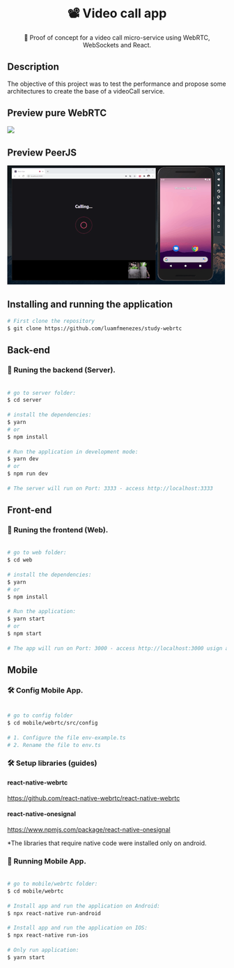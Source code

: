 <h1 align="center">
 📽 Video call app
</h1>
<p align="center">🚀 Proof of concept for a video call micro-service using WebRTC, WebSockets and React.</p>
  
## Description

The objective of this project was to test the performance and propose some architectures to create the base of a videoCall service.

## Preview pure WebRTC

<img src="webrtcpreview.gif" data-canonical-src="webrtcpreview.gif" width="500" />

## Preview PeerJS

<img src="webrtcpreview2.gif" data-canonical-src="webrtcpreview.gif" width="500" />

## Installing and running the application
```bash
# First clone the repository
$ git clone https://github.com/luamfmenezes/study-webrtc
```

## Back-end
### 🎲 Runing the backend (Server).

```bash

# go to server folder:
$ cd server

# install the dependencies:
$ yarn
# or 
$ npm install

# Run the application in development mode:
$ yarn dev
# or
$ npm run dev

# The server will run on Port: 3333 - access http://localhost:3333
```

## Front-end
### 🎲 Runing the frontend (Web).

```bash

# go to web folder:
$ cd web

# install the dependencies:
$ yarn
# or 
$ npm install

# Run the application:
$ yarn start
# or
$ npm start

# The app will run on Port: 3000 - access http://localhost:3000 usign a browser.
```

## Mobile
### 🛠 Config Mobile App.

```bash

# go to config folder
$ cd mobile/webrtc/src/config

# 1. Configure the file env-example.ts
# 2. Rename the file to env.ts

```

### 🛠 Setup libraries (guides)

#### react-native-webrtc
 https://github.com/react-native-webrtc/react-native-webrtc
 
 #### react-native-onesignal
 https://www.npmjs.com/package/react-native-onesignal
 
 *The libraries that require native code were installed only on android.
 

### 🎲 Running Mobile App.

```bash

# go to mobile/webrtc folder:
$ cd mobile/webrtc

# Install app and run the application on Android:
$ npx react-native run-android

# Install app and run the application on IOS:
$ npx react-native run-ios

# Only run application:
$ yarn start

```

